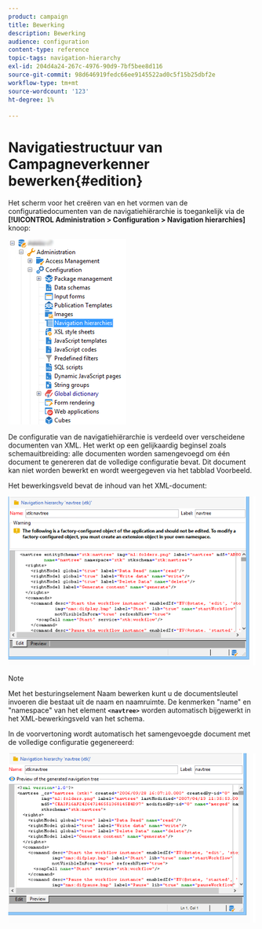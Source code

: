 ```yaml
---
product: campaign
title: Bewerking
description: Bewerking
audience: configuration
content-type: reference
topic-tags: navigation-hierarchy
exl-id: 204d4a24-267c-4976-90d9-7bf5bee8d116
source-git-commit: 98d646919fedc66ee9145522ad0c5f15b25dbf2e
workflow-type: tm+mt
source-wordcount: '123'
ht-degree: 1%

---
```


# Navigatiestructuur van Campagneverkenner bewerken{#edition}

Het scherm voor het creëren van en het vormen van de configuratiedocumenten van de navigatiehiërarchie is toegankelijk via de **[!UICONTROL Administration > Configuration > Navigation hierarchies]** knoop:

![](assets/d_ncs_integration_navigation_arbo.png)

De configuratie van de navigatiehiërarchie is verdeeld over verscheidene documenten van XML. Het werkt op een gelijkaardig beginsel zoals schemauitbreiding: alle documenten worden samengevoegd om één document te genereren dat de volledige configuratie bevat. Dit document kan niet worden bewerkt en wordt weergegeven via het tabblad Voorbeeld.

Het bewerkingsveld bevat de inhoud van het XML-document:

![](assets/d_ncs_integration_navigation_edit.png)

>[!NOTE]
>
>Met het besturingselement Naam bewerken kunt u de documentsleutel invoeren die bestaat uit de naam en naamruimte. De kenmerken &quot;name&quot; en &quot;namespace&quot; van het element **`<navtree>`** worden automatisch bijgewerkt in het XML-bewerkingsveld van het schema.

In de voorvertoning wordt automatisch het samengevoegde document met de volledige configuratie gegenereerd:

![](assets/d_ncs_integration_navigation_preview.png)
